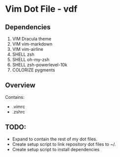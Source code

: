 # Vim Dot File - vdf

## Dependencies

1. VIM Dracula theme
2. VIM vim-markdown
3. VIM vim-airline
4. SHELL zsh
5. SHELL oh-my-zsh
6. SHELL zsh-powerlevel-10k
7. COLORIZE pygments

## Overview

Contains:

* .vimrc
* .zshrc

## TODO:

* Expand to contain the rest of my dot files.
* Create setup script to link repository dot files to ~/.
* Create setup script to install dependencies
